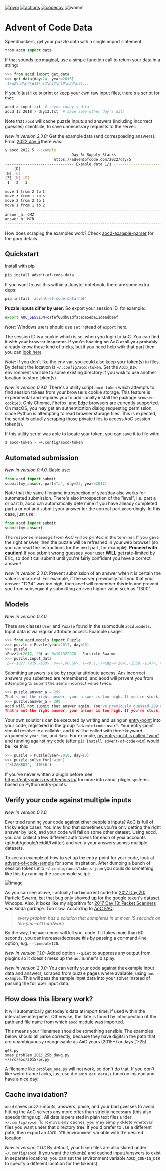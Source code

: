 [![pypi](https://img.shields.io/pypi/v/advent-of-code-data.svg)](https://pypi.org/project/advent-of-code-data/)
[![actions](https://github.com/wimglenn/advent-of-code-data/actions/workflows/tests.yml/badge.svg)](https://github.com/wimglenn/advent-of-code-data/actions/workflows/tests.yml)
[![codecov](https://codecov.io/gh/wimglenn/advent-of-code-data/branch/main/graph/badge.svg)](https://app.codecov.io/gh/wimglenn/advent-of-code-data)
![womm](https://cdn.rawgit.com/nikku/works-on-my-machine/v0.2.0/badge.svg)

# Advent of Code Data

Speedhackers, get your puzzle data with a single import statement:

``` python
from aocd import data
```

If that sounds too magical, use a simple function call to return your
data in a string:

``` python
>>> from aocd import get_data
>>> get_data(day=24, year=2015)
'1\n2\n3\n7\n11\n13\n17\n19\n23\n31...
```

If you\'d just like to print or keep your own raw input files, there\'s
a script for that:

``` bash
aocd > input.txt  # saves today's data
aocd 13 2018 > day13.txt  # save some other day's data
```

Note that `aocd` will cache puzzle inputs and answers (including
incorrect guesses) clientside, to save unnecessary requests to the
server.

*New in version 2.0.0:* Get the example data (and corresponding
answers). From [2022 day 5](https://adventofcode.com/2022/day/5) there
was:

``` bash
$ aocd 2022 5 --example
                          --- Day 5: Supply Stacks ---
                      https://adventofcode.com/2022/day/5
------------------------------- Example data 1/1 -------------------------------
    [D]
[N] [C]
[Z] [M] [P]
 1   2   3

move 1 from 2 to 1
move 3 from 1 to 3
move 2 from 2 to 1
move 1 from 1 to 2
--------------------------------------------------------------------------------
answer_a: CMZ
answer_b: MCD
--------------------------------------------------------------------------------
```

How does scraping the examples work? Check
[aocd-example-parser](https://github.com/wimglenn/aocd-example-parser)
for the gory details.

## Quickstart

Install with pip

``` bash
pip install advent-of-code-data
```

If you want to use this within a Jupyter notebook, there are some extra
deps:

``` bash
pip install 'advent-of-code-data[nb]'
```

**Puzzle inputs differ by user.** So export your session ID, for
example:

``` bash
export AOC_SESSION=cafef00db01dfaceba5eba11deadbeef
```

*Note:* Windows users should use `set` instead of `export` here.

The session ID is a cookie which is set when you login to AoC. You can
find it with your browser inspector. If you\'re hacking on AoC at all
you probably already know these kind of tricks, but if you need help
with that part then you can [look
here](https://github.com/wimglenn/advent-of-code/issues/1).

*Note:* If you don\'t like the env var, you could also keep your
token(s) in files. By default the location is `~/.config/aocd/token`.
Set the `AOCD_DIR` environment variable to some existing directory if
you wish to use another location to store token(s).

*New in version 0.9.0.* There\'s a utility script `aocd-token` which
attempts to find session tokens from your browser\'s cookie storage.
This feature is experimental and requires you to additionally install
the package `browser-cookie3`. Only Chrome, Firefox, and Edge browsers
are currently supported. On macOS, you may get an authentication dialog
requesting permission, since Python is attempting to read browser
storage files. This is expected, the script *is* actually scraping those
private files to access AoC session token(s).

If this utility script was able to locate your token, you can save it to
file with:

``` bash
$ aocd-token > ~/.config/aocd/token
```

## Automated submission

*New in version 0.4.0.* Basic use:

``` python
from aocd import submit
submit(my_answer, part="a", day=25, year=2017)
```

Note that the same filename introspection of year/day also works for
automated submission. There\'s also introspection of the \"level\", i.e.
part a or part b, aocd can automatically determine if you have already
completed part a or not and submit your answer for the correct part
accordingly. In this case, just use:

``` python
from aocd import submit
submit(my_answer)
```

The response message from AoC will be printed in the terminal. If you
gave the right answer, then the puzzle will be refreshed in your web
browser (so you can read the instructions for the next part, for
example). **Proceed with caution!** If you submit wrong guesses, your
user **WILL** get rate-limited by Eric, so don\'t call submit until
you\'re fairly confident you have a correct answer!

*New in version 2.0.0*: Prevent submission of an answer when it is
certain the value is incorrect. For example, if the server previously
told you that your answer \"1234\" was too high, then aocd will remember
this info and prevent you from subsequently submitting an even higher
value such as \"1300\".

## Models

*New in version 0.8.0.*

There are classes `User` and `Puzzle` found in the submodule
`aocd.models`. Input data is via regular attribute access. Example
usage:

``` python
>>> from aocd.models import Puzzle
>>> puzzle = Puzzle(year=2017, day=20)
>>> puzzle
<Puzzle(2017, 20) at 0x107322978 - Particle Swarm>
>>> puzzle.input_data
'p=<-1027,-979,-188>, v=<7,60,66>, a=<9,1,-7>\np=<-1846,-1539,-1147>, v=<88,145,67>, a=<6,-5,2> ...
```

Submitting answers is also by regular attribute access. Any incorrect
answers you submitted are remembered, and aocd will prevent you from
attempting to submit the same incorrect value twice:

``` python
>>> puzzle.answer_a = 299
That's not the right answer; your answer is too high. If you're stuck, there are some general tips on the about page, or you can ask for hints on the subreddit. Please wait one minute before trying again. (You guessed 299.) [Return to Day 20]
>>> puzzle.answer_a = 299
aocd will not submit that answer again. You've previously guessed 299 and the server responded:
That's not the right answer; your answer is too high. If you're stuck, there are some general tips on the about page, or you can ask for hints on the subreddit. Please wait one minute before trying again. (You guessed 299.) [Return to Day 20]
```

Your own solutions can be executed by writing and using an
[entry-point](https://packaging.python.org/specifications/entry-points/)
into your code, registered in the group `"adventofcode.user"`. Your
entry-point should resolve to a callable, and it will be called with
three keyword arguments: `year`, `day`, and `data`. For example, [my
entry-point is called
\"wim\"](https://github.com/wimglenn/advent-of-code-wim/blob/d033366c16fba50e413f2fa7df32e8a0eac9542f/setup.py#L36)
and running against [my
code](https://github.com/wimglenn/advent-of-code-wim/blob/main/aoc_wim/__init__.py)
(after `pip install advent-of-code-wim`) would be like this:

``` python
>>> puzzle = Puzzle(year=2018, day=10)
>>> puzzle.solve_for("wim")
('XLZAKBGZ', '10656')
```

If you\'ve never written a plugin before, see
<https://entrypoints.readthedocs.io/> for more info about plugin systems
based on Python entry-points.

## Verify your code against multiple inputs

*New in version 0.8.0.*

Ever tried running your code against other people\'s inputs? AoC is full
of tricky edge cases. You may find that sometimes you\'re only getting
the right answer by luck, and your code will fail on some other dataset.
Using aocd, you can collect a few different auth tokens for each of your
accounts (github/google/reddit/twitter) and verify your answers across
multiple datasets.

To see an example of how to set up the entry-point for your code, look at
[advent-of-code-sample](https://github.com/wimglenn/advent-of-code-sample)
for some inspiration. After dumping a bunch of session tokens into
`~/.config/aocd/tokens.json` you could do something like this by running
the `aoc` console script:

![image](https://user-images.githubusercontent.com/6615374/52138567-26e09f80-2613-11e9-8eaf-c42757bc9b86.png)

As you can see above, I actually had incorrect code for [2017 Day 20:
Particle Swarm](https://adventofcode.com/2017/day/20), but that
[bug](https://github.com/wimglenn/advent-of-code-wim/commit/31e454270001c6d06b46014fe5dafd03e29507b8)
only showed up for the google token\'s dataset. Whoops. Also, it looks
like my algorithm for [2017 Day 13: Packet
Scanners](https://adventofcode.com/2017/day/13) was kinda garbage. Too
slow. According to [AoC FAQ](https://adventofcode.com/about):

> *every problem has a solution that completes in at most 15 seconds on
> ten-year-old hardware*

By the way, the `aoc` runner will kill your code if it takes more than
60 seconds, you can increase/decrease this by passing a command-line
option, e.g. `--timeout=120`.

*New in version 1.1.0:* Added option `--quiet` to suppress any output
from plugins so it doesn\'t mess up the `aoc` runner\'s display.

*New in version 2.0.0:* You can verify your code against the example
input data and answers, scraped from puzzle pages where available, using
`aoc --example`. This will pass the sample input data into your solver
instead of passing the full user input data.

## How does this library work?

It will automatically get today\'s data at import time, if used within
the interactive interpreter. Otherwise, the date is found by
introspection of the path and file name from which `aocd` module was
imported.

This means your filenames should be something sensible. The examples
below should all parse correctly, because they have digits in the path
that are unambiguously recognisable as AoC years (2015+) or days (1-25).

``` 
q03.py 
xmas_problem_2016_25b_dawg.py
~/src/aoc/2015/p8.py
```

A filename like `problem_one.py` will not work, so don\'t do that. If
you don\'t like weird frame hacks, just use the `aocd.get_data()`
function instead and have a nice day!

## Cache invalidation?

`aocd` saves puzzle inputs, answers, prose, and your bad guesses to
avoid hitting the AoC servers any more often than strictly necessary
(this also speeds things up). All data is persisted in plain text files
under `~/.config/aocd`. To remove any caches, you may simply delete
whatever files you want under that directory tree. If you\'d prefer to
use a different path, then export an `AOCD_DIR` environment variable
with the desired location.

*New in version 1.1.0:* By default, your token files are also stored
under `~/.config/aocd`. If you want the token(s) and cached
inputs/answers to exist in separate locations, you can set the
environment variable `AOCD_CONFIG_DIR` to specify a different location
for the token(s).
